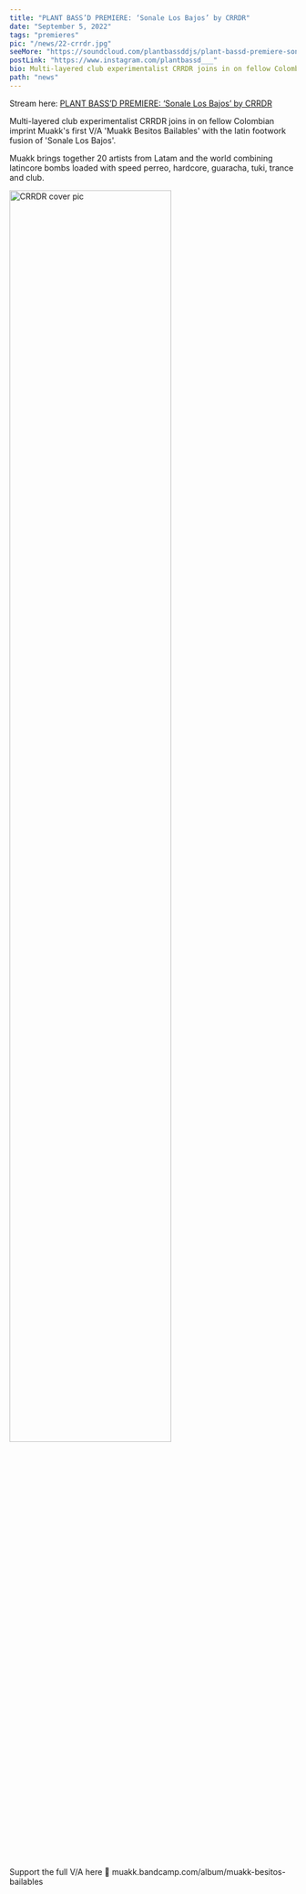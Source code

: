 ```yaml
---
title: "PLANT BASS’D PREMIERE: ‘Sonale Los Bajos’ by CRRDR"
date: "September 5, 2022"
tags: "premieres"
pic: "/news/22-crrdr.jpg"
seeMore: "https://soundcloud.com/plantbassddjs/plant-bassd-premiere-sonale-los-bajos-by-crrdr"
postLink: "https://www.instagram.com/plantbassd___"
bio: Multi-layered club experimentalist CRRDR joins in on fellow Colombian imprint Muakk's first V/A 'Muakk Besitos Bailables'..."
path: "news"
---
```


Stream here: <a href="https://soundcloud.com/plantbassddjs/plant-bassd-premiere-sonale-los-bajos-by-crrdr" rel="noopener noreferrer" target="_blank">PLANT BASS’D PREMIERE: ‘Sonale Los Bajos’ by CRRDR</a>

Multi-layered club experimentalist CRRDR joins in on fellow Colombian imprint Muakk's first V/A 'Muakk Besitos Bailables' with the latin footwork fusion of 'Sonale Los Bajos'.

Muakk brings together 20 artists from Latam and the world combining latincore bombs loaded with speed perreo, hardcore, guaracha, tuki, trance and club.

<img src="/news/22-cover.jpg" alt="CRRDR cover pic" width="75%" />

Support the full V/A here 🌱 muakk.bandcamp.com/album/muakk-besitos-bailables

